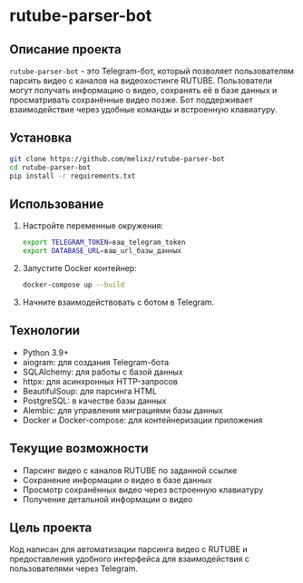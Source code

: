 # rutube-parser-bot

## Описание проекта

`rutube-parser-bot` - это Telegram-бот, который позволяет пользователям парсить видео с каналов на видеохостинге RUTUBE. Пользователи могут получать информацию о видео, сохранять её в базе данных и просматривать сохранённые видео позже. Бот поддерживает взаимодействие через удобные команды и встроенную клавиатуру.

## Установка

```bash
git clone https://github.com/melixz/rutube-parser-bot
cd rutube-parser-bot
pip install -r requirements.txt
```

## Использование

1. Настройте переменные окружения:
   ```sh
   export TELEGRAM_TOKEN=ваш_telegram_token
   export DATABASE_URL=ваш_url_базы_данных
   ```

2. Запустите Docker контейнер:
   ```sh
   docker-compose up --build
   ```

3. Начните взаимодействовать с ботом в Telegram.

## Технологии

- Python 3.9+
- aiogram: для создания Telegram-бота
- SQLAlchemy: для работы с базой данных
- httpx: для асинхронных HTTP-запросов
- BeautifulSoup: для парсинга HTML
- PostgreSQL: в качестве базы данных
- Alembic: для управления миграциями базы данных
- Docker и Docker-compose: для контейнеризации приложения

## Текущие возможности

- Парсинг видео с каналов RUTUBE по заданной ссылке
- Сохранение информации о видео в базе данных
- Просмотр сохранённых видео через встроенную клавиатуру
- Получение детальной информации о видео

## Цель проекта

Код написан для автоматизации парсинга видео с RUTUBE и предоставления удобного интерфейса для взаимодействия с пользователями через Telegram.
